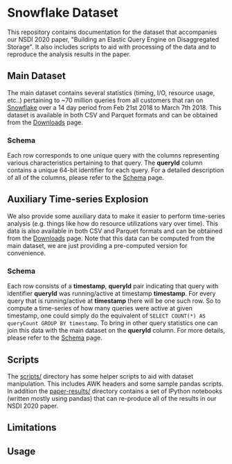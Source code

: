 # Snowflake Dataset

This repository contains documentation for the dataset that accompanies our NSDI 2020 paper, "Building an Elastic Query Engine on Disaggregated Storage". It also includes scripts to aid with processing of the data and to reproduce the analysis results in the paper.

## Main Dataset

The main dataset contains several statistics (timing, I/O, resource usage, etc..) pertaining to ~70 million queries from all customers that ran on [Snowflake](https://www.snowflake.com/) over a 14 day period from Feb 21st 2018 to March 7th 2018. This dataset is available in both CSV and Parquet formats and can be obtained from the [Downloads](download.md) page.

### Schema

Each row corresponds to one unique query with the columns representing various characteristics pertaining to that query. The **queryId** column contains a unique 64-bit identifier for each query. For a detailed description of all of the columns, please refer to the [Schema](schema.md) page. 

## Auxiliary Time-series Explosion

We also provide some auxiliary data to make it easier to perform time-series analysis (e.g. things like how do resource utilizations vary over time). This data is also available in both CSV and Parquet formats and can be obtained from the [Downloads](download.md) page. Note that this data can be computed from the main dataset, we are just providing a pre-computed version for convenience. 

### Schema

Each row consists of a **timestamp**, **queryId** pair indicating that query with identifier **queryId** was running/active at timestamp **timestamp**. For every query that is running/active at **timestamp** there will be one such row. So to compute a time-series of how many queries were active at given timestamp, one could simply do the equivalent of `SELECT COUNT(*) AS queryCount GROUP BY timestamp`. To bring in other query statistics one can join this data with the main dataset on the **queryId** column.  For more details, please refer to the [Schema](schema.md) page. 

## Scripts

The [scripts/](scripts/) directory has some helper scripts to aid with dataset manipulation. This includes AWK headers and some sample pandas scripts. In addition the [paper-results/](paper-results/) directory contains a set of IPython notebooks (written mostly using pandas) that can re-produce all of the results in our NSDI 2020 paper.

## Limitations

## Usage
